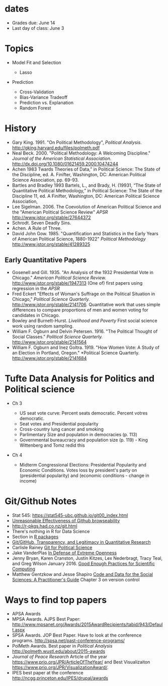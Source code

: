 # dates

- Grades due: June 14
- Last day of class: June 3


# Topics

- Model Fit and Selection

  - Lasso

- Prediction

   - Cross-Validation
   - Bias-Variance Tradeoff
   - Prediction vs. Explanation
   - Random Forest

# History

- Gary King. 1991. "On Political Methodology", *Political Analysis*. http://gking.harvard.edu/files/polmeth.pdf
- Neal Beck. 2000. "Political Methodology: A Welcoming Discipline." *Journal of the American Statistical Association.* http://dx.doi.org/10.1080/01621459.2000.10474244
- Achen 1983 Twards Theories of Data,” in Political Science: The
State of the Discipline, ed. A. Finifter, Washington, DC: American Political
Science Association, pp. 69-93.
- Bartles and Bradley 1993 Bartels, L., and Brady, H. (19931, “The State of Quantitative Political
Methodology,” in Political Science: The State of the Discipline 11, ed.
A Finifter, Washington, DC: American Political Science Association,
- Lee Sigelman. 2006. The Coevolution of American Political Science and the "American Political Science Review" *APSR* http://www.jstor.org/stable/27644372
- Schrodt. Seven Deadly Sins.
- Achen. A Rule of Three.
- David John Gow. 1985. "Quantification and Statistics in the Early Years of American Political Science, 1880-1922" *Political Methodology* <http://www.jstor.org/stable/41289325>

## Early Quantitative Papers

- Gosenell and Gill. 1935. "An Analysis of the 1932 Presidential Vote in Chicago." *American Political Science Review.* <http://www.jstor.org/stable/1947313> (One of) first papers using regression in the *APSR*
- Fred Eckert "Effects of Woman's Suffrage on the Political Situation in Chicago," *Political Science Quarterly.* <http://www.jstor.org/stable/2141706>. Quantitative work that uses simple differences to compare proportions of men and women voting for candidates in Chicago.
- Bowley and Burnett-Hurst. *Livelihood and Poverty* First social science work using random sampling.
- William F. Ogburn and Delvin Petersen. 1916. "The Political Thought of Social Classes." *Political Science Quarterly.* <http://www.jstor.org/stable/2141564>
- William F. Ogburn and Inez Goltra. 1919. "How Women Vote: A Study of an Election in Portland, Oregon." *Political Science Quarterly. <http://www.jstor.org/stable/2141684>

# Tufte Data Analysis for Politics and Political science
- Ch 3

  - US seat vote curve: Percent seats democratic. Percent votres democratic.
  - Seat votes and Presidential popularity
  - Cross-country lung cancer and smoking
  - Parlimentary Size and population in democracies (p. 113)
  - Governmental bureaucracy and population size (p. 119) - King Wittenberg and Tomz redid this

- Ch 4

  - Midterm Congressional Elections: Presidential Popularity and Economic Conditions. Votes loss by president's party on (presidential popularity) and (economic conditions - change in income)

# Git/Github Notes


- Stat 545: https://stat545-ubc.github.io/git00_index.html
- [Unreasonable Effectiveness of Github browseability](https://stat545-ubc.github.io/bit006_github-browsability-wins.html)
- http://r-pkgs.had.co.nz/git.html
- There's nothing in R for Data Science
- Section in [R packages](http://r-pkgs.had.co.nz/git.html)
- [Git/GitHub, Transparency, and Legitimacy in Quantitative Research](http://thepoliticalmethodologist.com/2013/11/18/gitgithub-transparency-and-legitimacy-in-quantitative-research/)
- Carlisle Rainey [Git for Political Science](https://github.com/carlislerainey/git-for-political-science)
- Jake VanderPlas [In Defense of Extreme Openness](https://speakerdeck.com/jakevdp/in-defense-of-extreme-openness)
- Jenny Bryan, Karen Cranston, Justin Kitzes, Lex Nederbragt, Tracy Teal, and Greg Wilson
January 2016. [Good Enough Practices for Scientific Computing](https://github.com/swcarpentry/good-enough-practices-in-scientific-computing)
- Matthew Gentzkow and Jesse Shapiro [Code and Data for the Social Sciences: A Practitioner's Guide](https://people.stanford.edu/gentzkow/sites/default/files/codeanddata.pdf) Chapter 3 on version control


# Ways to find top papers

- APSA Awards
- MPSA Awards. AJPS Best Paper: http://www.mpsanet.org/Awards/2015AwardRecipients/tabid/943/Default.aspx
- SPSA Awards. JOP Best Paper. Have to look at the conference programs. http://spsa.net/past-conference-programs/
- PolMeth Awards. Best paper in *Political Analysis* http://polmeth.wustl.edu/about/2015-awards
- *Journal of Peace Research* Article of the year https://www.prio.org/JPR/ArticleOfTheYear/ and Best Visualizaiton https://www.prio.org/JPR/VisualizationAward/.
- IPES best paper at the conference http://ncgg.princeton.edu/IPES/drupal/awards
